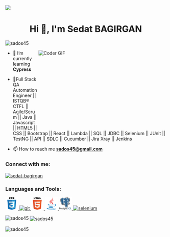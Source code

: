 <p>
<img src="github-contribution-grid-snake.gif" width="auto">
<h1 align="center">Hi 👋, I'm Sedat BAGIRGAN</h1>
<p align="left"> <img src="https://komarev.com/ghpvc/?username=sados45&label=Profile%20views&color=0e75b6&style=flat" alt="sados45" /> </p>
<img align="right" alt="Coder GIF" height=250 width=400 src="https://thumbs.gfycat.com/EvilNextDevilfish-small.gif" />

- 🌱 I’m currently learning **Cypress**

- 💬Full Stack QA Automation Engineer || ISTQB® CTFL || Agile/Scrum || Java || Javascript || HTML5 || CSS || Bootstrap || React ||  Lambda || SQL || JDBC || Selenium || JUnit || TestNG || API || SDLC || Cucumber ||  Jira Xray || Jenkins 
- 📫 How to reach me **sados45@gmail.com**

<h3 align="left">Connect with me:</h3>
<p align="left">
<a href="https://linkedin.com/in/sedat-bagirgan" target="blank"><img align="center" src="https://raw.githubusercontent.com/rahuldkjain/github-profile-readme-generator/master/src/images/icons/Social/linked-in-alt.svg" alt="sedat-bagirgan" height="30" width="40" /></a>




<h3 align="left">Languages and Tools:</h3>
<p align="left"> <a href="https://www.w3schools.com/css/" target="_blank" rel="noreferrer"> <img src="https://raw.githubusercontent.com/devicons/devicon/master/icons/css3/css3-original-wordmark.svg" alt="css3" width="40" height="40"/> </a> <a href="https://git-scm.com/" target="_blank" rel="noreferrer"> <img src="https://www.vectorlogo.zone/logos/git-scm/git-scm-icon.svg" alt="git" width="40" height="40"/> </a> <a href="https://www.w3.org/html/" target="_blank" rel="noreferrer"> <img src="https://raw.githubusercontent.com/devicons/devicon/master/icons/html5/html5-original-wordmark.svg" alt="html5" width="40" height="40"/> </a> <a href="https://www.java.com" target="_blank" rel="noreferrer"> <img src="https://raw.githubusercontent.com/devicons/devicon/master/icons/java/java-original.svg" alt="java" width="40" height="40"/> </a> <a href="https://www.postgresql.org" target="_blank" rel="noreferrer"> <img src="https://raw.githubusercontent.com/devicons/devicon/master/icons/postgresql/postgresql-original-wordmark.svg" alt="postgresql" width="40" height="40"/> </a> <a href="https://www.selenium.dev" target="_blank" rel="noreferrer"> <img src="https://raw.githubusercontent.com/detain/svg-logos/780f25886640cef088af994181646db2f6b1a3f8/svg/selenium-logo.svg" alt="selenium" width="40" height="40"/> </a> </p>

<p><img align="left" src="https://github-readme-stats.vercel.app/api/top-langs?username=sados45&show_icons=true&locale=en&layout=compact" alt="sados45" /></p>

<p>&nbsp;<img align="center" src="https://github-readme-stats.vercel.app/api?username=sados45&show_icons=true&locale=en" alt="sados45" /></p>

<p><img align="center" src="https://github-readme-streak-stats.herokuapp.com/?user=sados45&" alt="sados45" /></p>
</p>
